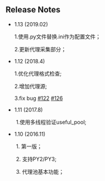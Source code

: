 ## Release Notes

* 1.13 (2019.02)

  1.使用.py文件替换.ini作为配置文件；
  
  2.更新代理采集部分；
  
* 1.12 (2018.4)

  1.优化代理格式检查;

  2.增加代理源;

  3.fix bug [#122]( http://github.com/jhao104/proxy_pool/issues/122) [#126]( http://github.com/jhao104/proxy_pool/issues/126)

* 1.11 (2017.8)

　　1.使用多线程验证useful_pool;

* 1.10 (2016.11)

　　1. 第一版；

　　2. 支持PY2/PY3;

　　3. 代理池基本功能；